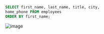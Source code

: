 ```sql
SELECT first_name, last_name, title, city,
home_phone FROM employees
ORDER BY first_name;
```
![image](https://user-images.githubusercontent.com/122670933/220983374-0d5f71df-4b32-41b6-9b3d-ed03b3458bb1.png)

